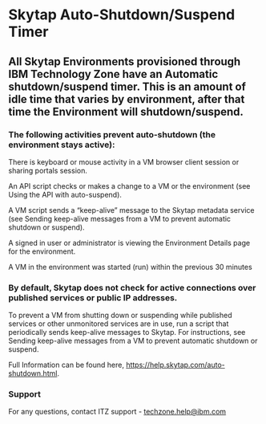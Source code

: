 # Skytap Auto-Shutdown/Suspend Timer

## All Skytap Environments provisioned through IBM Technology Zone have an Automatic shutdown/suspend timer.  This is an amount of idle time that varies by environment, after that time the Environment will shutdown/suspend.  

### The following activities prevent auto-shutdown (the environment stays active):

There is keyboard or mouse activity in a VM browser client session or sharing portals session.

An API script checks or makes a change to a VM or the environment (see Using the API with auto-suspend).

A VM script sends a “keep-alive” message to the Skytap metadata service (see Sending keep-alive messages from a VM to prevent automatic shutdown or suspend).

A signed in user or administrator is viewing the Environment Details page for the environment.

A VM in the environment was started (run) within the previous 30 minutes

###  By default, Skytap does not check for active connections over published services or public IP addresses.

To prevent a VM from shutting down or suspending while published services or other unmonitored services are in use, run a script that periodically sends keep-alive messages to Skytap. For instructions, see Sending keep-alive messages from a VM to prevent automatic shutdown or suspend.

Full Information can be found here, https://help.skytap.com/auto-shutdown.html.

### Support

For any questions, contact ITZ support - techzone.help@ibm.com
